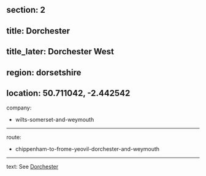 section: 2
----
title: Dorchester
----
title_later: Dorchester West
----
region: dorsetshire
----
location: 50.711042, -2.442542
----
company:
- wilts-somerset-and-weymouth
----
route:
- chippenham-to-frome-yeovil-dorchester-and-weymouth
----
text: See [Dorchester](/stations/dorchester-south)
